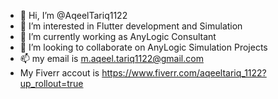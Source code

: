 - 👋 Hi, I’m @AqeelTariq1122
- 👀 I’m interested in Flutter development and Simulation
- 🌱 I’m currently working as AnyLogic Consultant
- 💞️ I’m looking to collaborate on AnyLogic Simulation Projects
- 📫 my email is m.aqeel.tariq1122@gmail.com
- My Fiverr accout is https://www.fiverr.com/aqeeltariq_1122?up_rollout=true

<!---
AqeelTariq1122/AqeelTariq1122 is a ✨ special ✨ repository because its `README.md` (this file) appears on your GitHub profile.
You can click the Preview link to take a look at your changes.
--->
